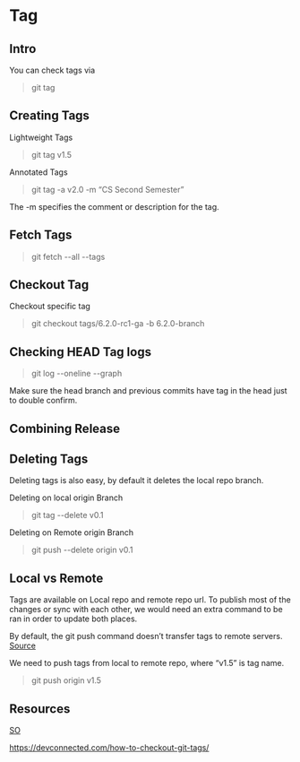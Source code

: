 # Tag

## Intro

You can check tags via

> git tag

## Creating Tags

Lightweight Tags

> git tag v1.5

Annotated Tags

> git tag -a v2.0 -m “CS Second Semester”

The -m specifies the comment or description for the tag.


## Fetch Tags

> git fetch --all --tags




## Checkout Tag


Checkout specific tag 

> git checkout tags/6.2.0-rc1-ga -b 6.2.0-branch


## Checking HEAD Tag logs

> git log --oneline --graph

Make sure the head branch and previous commits have tag in the head just to double confirm.



## Combining Release

## Deleting Tags

Deleting tags is also easy, by default it deletes the local repo branch.

Deleting on local origin Branch

> git tag --delete v0.1

Deleting on Remote origin Branch

> git push --delete origin v0.1

## Local vs Remote

Tags are available on Local repo and remote repo url. To publish most of the changes or sync with each other, we would need an extra command to be ran in order to update both places.

By default, the git push command doesn’t transfer tags to remote servers. [Source](https://git-scm.com/book/en/v2/Git-Basics-Tagging)

We need to push tags from local to remote repo, where “v1.5” is tag name.

> git push origin v1.5


## Resources

[SO](https://stackoverflow.com/questions/18216991/create-a-tag-in-a-github-repository)

https://devconnected.com/how-to-checkout-git-tags/
